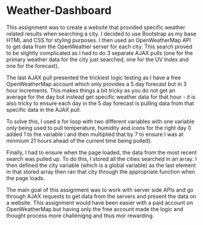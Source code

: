 # Weather-Dashboard
This assignment was to create a website that provided specific weather related results when searching a city. I decided to use Bootstrap as my base HTML and CSS for styling purposes. I then used an OpenWeatherMap API to get data from the OpenWeather server for each city. This search proved to be slightly complicated as I had to do 3 separate AJAX pulls (one for the primary weather data for the city just searched, one for the UV Index and one for the forecast).

The last AJAX pull presented the trickiest logic testing as I have a free OpenWeatherMap account which only provides a 5 day forecast but in 3 hour increments. This makes things a bit tricky as you do not get an average for the day but instead get specific weather data for that hour - it is also tricky to ensure each day in the 5 day forecast is pulling data from that specific data in the AJAX pull.

To solve this, I used a for loop with two different variables with one variable only being used to pull temperature, humidity and icons for the right day (I added 1 to the variable i and then multiplied that by 7 to ensure I was at minmium 21 hours ahead of the current time being pulled).

Finally, I had to ensure when the page loaded, the data from the most recent search was pulled up. To do this, I stored all the cities searched in an array. I then defined the city variable (which is a global variable) as the last element in that stored array then ran that city through the appropriate function when the page loads.

The main goal of this assignment was to work with server side APIs and go through AJAX requests to get data from the servers and present the data on a website. This assignment would have been easier with a paid account on OpenWeatherMap but having only the free account made the logic and thought process more challenigng and thus mor rewarding.